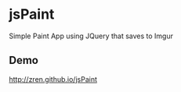 jsPaint
=======

Simple Paint App using JQuery that saves to Imgur


## Demo

http://zren.github.io/jsPaint
